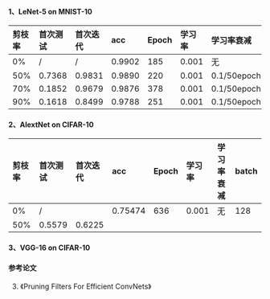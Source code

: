 #### 1、LeNet-5 on MNIST-10
|剪枝率|首次测试|首次迭代|acc      |Epoch|学习率|学习率衰减|batch|
|:-----|:-------|:------|:-------|:------|:-----|:--------|:---------|
|0%    |/       |/      |0.9902  |185    | 0.001|无       |256|
|50%   |0.7368  |0.9831 |0.9890  |220    |0.001 |0.1/50epoch|128|
|70%   |0.1852  |0.9679 |0.9876  |378    |0.001 |0.1/50epoch|128|
|90%   |0.1618  |0.8499 |0.9788  |251    |0.001 |0.1/50epoch|128|

#### 2、AlextNet on CIFAR-10
|剪枝率|首次测试|首次迭代|acc|Epoch|学习率|学习率衰减|batch|
|:-----|:-------|:------|:-------|:------|:-----|:--------|:---------|
|0%    |/       |       |0.75474 |636    | 0.001|无       |128       | 
|50%   |0.5579  |0.6225 |


#### 3、VGG-16 on CIFAR-10

#### 参考论文
3. 《Pruning Filters For Efficient ConvNets》
